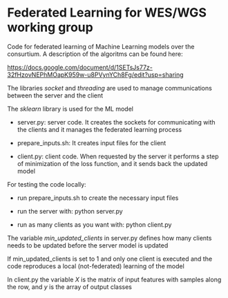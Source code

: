 # Federated Learning for WES/WGS working group

Code for federated learning of Machine Learning models over the consurtium. A description of the algoritms can be found here:

https://docs.google.com/document/d/1SETsJs77z-32fHzovNEPhMOapK959w-u8PVynYCh8Fg/edit?usp=sharing

The libraries *socket* and *threading* are used to manage communications between the server and the client

The *sklearn* library is used for the ML model


* server.py: server code. It creates the sockets for communicating with the clients and it manages the federated learning process

* prepare_inputs.sh: It creates input files for the client

* client.py: client code. When requested by the server it performs a step of minimization of the loss function, and it sends back the updated model

For testing the code locally:

* run prepare_inputs.sh to create the necessary input files

* run the server with: python server.py

* run as many clients as you want with: python client.py

The variable *min_updated_clients* in server.py defines how many clients needs to be updated before the server model is updated

If min_updated_clients is set to 1 and only one client is executed and the code reproduces a local (not-federated) learning of the model

In client.py the variable *X* is the matrix of input features with samples along the row, and *y* is the array of output classes



